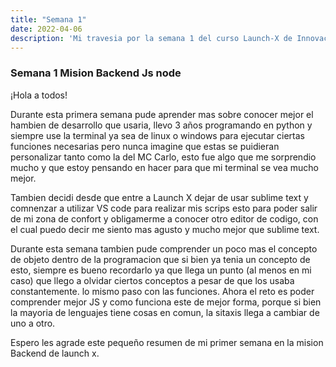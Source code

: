 ```yaml
---
title: "Semana 1"
date: 2022-04-06
description: 'Mi travesia por la semana 1 del curso Launch-X de Innovacción Virtual Mision Backend'
---
```




### Semana 1 Mision Backend Js node
¡Hola a todos!

Durante esta primera semana pude aprender mas sobre conocer mejor el hambien de desarrollo que usaria, llevo 3 años programando en python y siempre
use la terminal ya sea de linux o windows para ejecutar ciertas funciones necesarias pero nunca imagine que estas se puidieran personalizar tanto 
como la del MC Carlo, esto fue algo que me sorprendio mucho y que estoy pensando en hacer para que mi terminal se vea mucho mejor.

Tambien decidi desde que entre a Launch X dejar de usar sublime text y comnenzar a utilizar VS code para realizar mis scrips esto para poder salir
de mi zona de confort y obligamerme a conocer otro editor de codigo, con el cual puedo decir me siento mas agusto y mucho mejor que sublime text.

Durante esta semana tambien pude comprender un poco mas el concepto de objeto dentro de la programacion que si bien ya tenia un concepto de esto, 
siempre es bueno recordarlo ya que llega un punto (al menos en mi caso) que llego a olvidar ciertos conceptos a pesar de que los usaba constantemente.
lo mismo paso con las funciones. Ahora el reto es poder comprender mejor JS y como funciona este de mejor forma, porque si bien la mayoria de lenguajes
tiene cosas en comun, la sitaxis llega a cambiar de uno a otro.


Espero les agrade este pequeño resumen de mi primer semana en la mision Backend de launch x.






